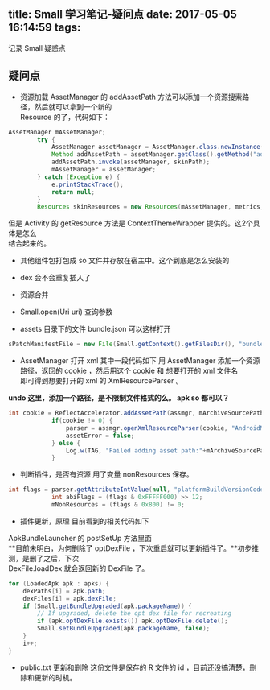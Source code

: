 title: Small 学习笔记-疑问点
date: 2017-05-05 16:14:59
tags:
---
记录 Small 疑惑点
<!--more  -->
##  疑问点

* 资源加载
AssetManager 的 addAssetPath 方法可以添加一个资源搜索路径，然后就可以拿到一个新的   
Resource 的了，代码如下：

```java
AssetManager mAssetManager;
        try {
            AssetManager assetManager = AssetManager.class.newInstance();
            Method addAssetPath = assetManager.getClass().getMethod("addAssetPath", String.class);
            addAssetPath.invoke(assetManager, skinPath);
            mAssetManager = assetManager;
        } catch (Exception e) {
            e.printStackTrace();
            return null;
        }
        Resources skinResources = new Resources(mAssetManager, metrics, configuration());
```

但是 Activity 的 getResource 方法是 ContextThemeWrapper 提供的。这2个具体是怎么  
结合起来的。

* 其他组件包打包成 so 文件并存放在宿主中。这个到底是怎么安装的

* dex 会不会重复插入了
* 资源合并
* Small.open(Uri uri)
查询参数
*  assets 目录下的文件 bundle.json 可以这样打开

```java
sPatchManifestFile = new File(Small.getContext().getFilesDir(), "bundle.json");
```

* AssetManager 打开 xml
其中一段代码如下
用 AssetManager 添加一个资源路径，返回的 cookie ，然后用这个 cookie 和 想要打开的 xml 文件名  
即可得到想要打开的 xml 的 XmlResourceParser 。  

**undo 这里，添加一个路径，是不限制文件格式的么。 apk so 都可以？**

````java
int cookie = ReflectAccelerator.addAssetPath(assmgr, mArchiveSourcePath);
            if(cookie != 0) {
                parser = assmgr.openXmlResourceParser(cookie, "AndroidManifest.xml");
                assetError = false;
            } else {
                Log.w(TAG, "Failed adding asset path:"+mArchiveSourcePath);
            }
````

* 判断插件，是否有资源
用了变量 nonResources 保存。

````java
int flags = parser.getAttributeIntValue(null, "platformBuildVersionCode", 0);
            int abiFlags = (flags & 0xFFFFF000) >> 12;
            mNonResources = (flags & 0x800) != 0;
````

* 插件更新，原理
目前看到的相关代码如下  

ApkBundleLauncher 的 postSetUp 方法里面  
**目前未明白，为何删除了 optDexFile  ，下次重启就可以更新插件了。**初步推测，是删了之后，下次  
DexFile.loadDex 就会返回新的 DexFile 了。

````java
for (LoadedApk apk : apks) {
    dexPaths[i] = apk.path;
    dexFiles[i] = apk.dexFile;
    if (Small.getBundleUpgraded(apk.packageName)) {
        // If upgraded, delete the opt dex file for recreating
        if (apk.optDexFile.exists()) apk.optDexFile.delete();
        Small.setBundleUpgraded(apk.packageName, false);
    }
    i++;
}
````

* public.txt 更新和删除
这份文件是保存的 R 文件的 id ，目前还没搞清楚，删除和更新的时机。
